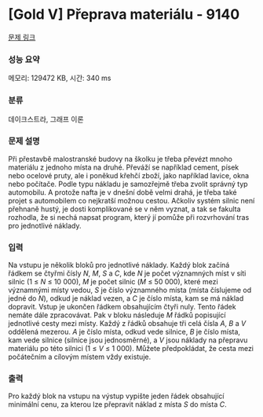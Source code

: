 # [Gold V] Přeprava materiálu - 9140 

[문제 링크](https://www.acmicpc.net/problem/9140) 

### 성능 요약

메모리: 129472 KB, 시간: 340 ms

### 분류

데이크스트라, 그래프 이론

### 문제 설명

<p>Při přestavbě malostranské budovy na školku je třeba převézt mnoho materiálu z jednoho místa na druhé. Převáží se například cement, písek nebo ocelové pruty, ale i poněkud křehčí zboží, jako například lavice, okna nebo počítače. Podle typu nákladu je samozřejmě třeba zvolit správný typ automobilu. A protože nafta je v dnešní době velmi drahá, je třeba také projet s automobilem co nejkratší možnou cestou. Ačkoliv systém silnic není přehnaně hustý, je dosti komplikované se v něm vyznat, a tak se fakulta rozhodla, že si nechá napsat program, který jí pomůže při rozvrhování tras pro jednotlivé náklady.</p>

### 입력 

 <p>Na vstupu je několik bloků pro jednotlivé náklady. Každý blok začíná řádkem se čtyřmi čísly <var>N</var>, <var>M</var>, <var>S</var> a <var>C</var>, kde <var>N</var> je počet významných míst v síti silnic (1 ≤ <var>N</var> ≤ 10 000), <var>M</var> je počet silnic (<var>M</var> ≤ 50 000), které mezi významnými místy vedou, <var>S</var> je číslo významného místa (místa číslujeme od jedné do <var>N</var>), odkud je náklad vezen, a <var>C</var> je číslo místa, kam se má náklad dopravit. Vstup je ukončen řádkem obsahujícím čtyři nuly. Tento řádek nemáte dále zpracovávat. Pak v bloku následuje <var>M</var> řádků popisující jednotlivé cesty mezi místy. Každý z řádků obsahuje tři celá čísla <var>A</var>, <var>B</var> a <var>V</var> oddělená mezerou. <var>A</var> je číslo místa, odkud vede silnice, <var>B</var> je číslo místa, kam vede silnice (silnice jsou jednosměrné), a <var>V</var> jsou náklady na přepravu materiálu po této silnici (1 ≤ <var>V</var> ≤ 1 000). Můžete předpokládat, že cesta mezi počátečním a cílovým místem vždy existuje.</p>

### 출력 

 <p>Pro každý blok na vstupu na výstup vypište jeden řádek obsahující minimální cenu, za kterou lze přepravit náklad z místa <var>S</var> do místa <var>C</var>.</p>

